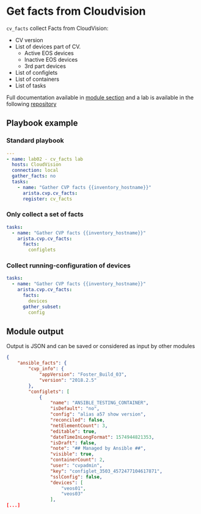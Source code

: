 # Get facts from Cloudvision

`cv_facts` collect Facts from CloudVision:

- CV version
- List of devices part of CV.
    - Active EOS devices
    - Inactive EOS devices
    - 3rd part devices
- List of configlets
- List of containers
- List of tasks

Full documentation available in [module section](../modules/cv_facts.rst.md) and a lab is available in the following [repository](https://github.com/arista-netdevops-community/ansible-cvp-avd-toi)

## Playbook example

### Standard playbook

```yaml
---
- name: lab02 - cv_facts lab
  hosts: CloudVision
  connection: local
  gather_facts: no
  tasks:
    - name: "Gather CVP facts {{inventory_hostname}}"
      arista.cvp.cv_facts:
      register: cv_facts
```

### Only collect a set of facts

```yaml
tasks:
  - name: "Gather CVP facts {{inventory_hostname}}"
    arista.cvp.cv_facts:
      facts:
        configlets
```

### Collect running-configuration of devices

```yaml
tasks:
  - name: "Gather CVP facts {{inventory_hostname}}"
    arista.cvp.cv_facts:
      facts:
        devices
      gather_subset:
        config
```

## Module output

Output is JSON and can be saved or considered as input by other modules

```json
{
    "ansible_facts": {
        "cvp_info": {
            "appVersion": "Foster_Build_03", 
            "version": "2018.2.5"
        },
        "configlets": [
            {
                "name": "ANSIBLE_TESTING_CONTAINER",
                "isDefault": "no",
                "config": "alias a57 show version",
                "reconciled": false,
                "netElementCount": 3,
                "editable": true,
                "dateTimeInLongFormat": 1574944821353,
                "isDraft": false,
                "note": "## Managed by Ansible ##",
                "visible": true,
                "containerCount": 2,
                "user": "cvpadmin",
                "key": "configlet_3503_4572477104617871",
                "sslConfig": false,
                "devices": [
                    "veos01",
                    "veos03"
                ],
[...]
```
